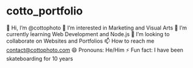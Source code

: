 # cotto_portfolio
👋 Hi, I’m @cottophoto
👀 I’m interested in Marketing and Visual Arts
🌱 I’m currently learning Web Development and Node.js
💞️ I’m looking to collaborate on Websites and Portfolios
📫 How to reach me contact@cottophoto.com
😄 Pronouns: He/Him
⚡ Fun fact: I have been skateboarding for 10 years
